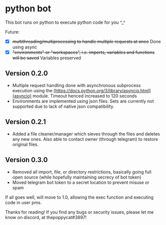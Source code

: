 # python bot

This bot runs on python to execute python code for you ^_^

Future: 
- [x] ~~multithreading/multiprocessing to handle multiple requests at once~~ Done using async
- [x] ~~"environments" or "workspaces", i.e. imports, variables and functions will be saved~~ Variables preserved

## Version 0.2.0
- Multiple request handling done with asynchronous subprocess execution using the [https://docs.python.org/3/library/asyncio.html](asyncio) module. Timeout henced increased to 120 seconds
- Environments are implemented using json files. Sets are currently not supported due to lack of native json compatibility.

## Version 0.2.1
- Added a file cleaner/manager which sieves through the files and deletes any new ones. Also able to contact owner (through telegram) to restore original files.

## Version 0.3.0
- Removed all import, file, or directory restrictions, basically going full open source (while hopefully maintaining secrecy of bot token)
- Moved telegram bot token to a secret location to prevent misuse or spam

If all goes well, will move to 1.0, allowing the exec function and executing code in user pms.

Thanks for reading! If you find any bugs or security issues, please let me know on discord, at thepoppycat#3897!